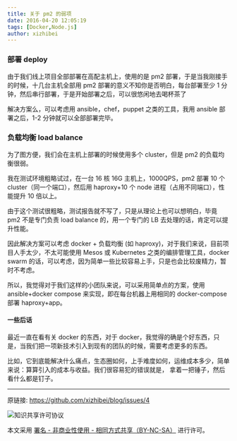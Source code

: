 ```yaml
---
title: 关于 pm2 的弱项
date: 2016-04-20 12:05:19
tags: [Docker,Node.js]
author: xizhibei
---
```

### 部署 deploy

由于我们线上项目全部部署在高配主机上，使用的是 pm2 部署，于是当我刚接手的时候，十几台主机全部用 pm2 部署的意义不知你是否明白，每台部署至少 1 分钟，然后串行部署，于是开始部署之后，可以很悠闲地去喝杯茶了

解决方案么，可以考虑用 ansible，chef，puppet 之类的工具，我用 ansible 部署之后，1-2 分钟就可以全部部署完毕。
### 负载均衡 load balance

为了图方便，我们会在主机上部署的时候使用多个 cluster，但是 pm2 的负载均衡很弱。

我在测试环境粗略试过，在一台 16 核 16G 主机上，1000QPS，pm2 部署 10 个 cluster（同一个端口），然后用 haproxy+10 个 node 进程（占用不同端口），性能提升 10 倍以上。

由于这个测试很粗略，测试报告就不写了，只是从理论上也可以想明白，毕竟 pm2 不是专门负责 load balance 的，用一个专门的 LB 去处理的话，肯定可以提升性能。

因此解决方案可以考虑 docker + 负载均衡 (如 haproxy)，对于我们来说，目前项目人手太少，不太可能使用 Mesos 或 Kubernetes 之类的编排管理工具，docker swarm 的话，可以考虑，因为简单一些比较容易上手，只是也会比较废精力，暂时不考虑。

所以，我觉得对于我们这样的小团队来说，可以采用简单点的方案，使用 ansible+docker compose 来实现，即在每台机器上用相同的 docker-compose 部署 haproxy+app。
#### 一些后话

最近一直在看有关 docker 的东西，对于 docker，我觉得的确是个好东西，只是，当我们把一项新技术引入到现有的团队的时候，需要考虑更多的东西。

比如，它到底能解决什么痛点，生态圈如何，上手难度如何，运维成本多少，简单来说：算算引入的成本与收益。我们很容易犯的错误就是， 拿着一把锤子，然后看什么都是钉子。


***
原链接: https://github.com/xizhibei/blog/issues/4

![知识共享许可协议](https://i.creativecommons.org/l/by-nc-sa/4.0/88x31.png "署名 - 非商业性使用 - 相同方式共享（BY-NC-SA）")

本文采用 [署名 - 非商业性使用 - 相同方式共享（BY-NC-SA）](https://creativecommons.org/licenses/by-nc-sa/4.0/deed.zh) 进行许可。
